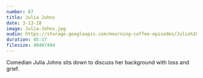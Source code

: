 ```yaml
---
number: 87
title: Julia Johns
date: 3-13-18
image: Julia-Johns.jpg
audio: https://storage.googleapis.com/mourning-coffee-episodes/Julia%20Johns%20Release.mp3
duration: 45:17
filesize: 40487494
---
```


Comedian Julia Johns sits down to discuss her background with loss and grief.
